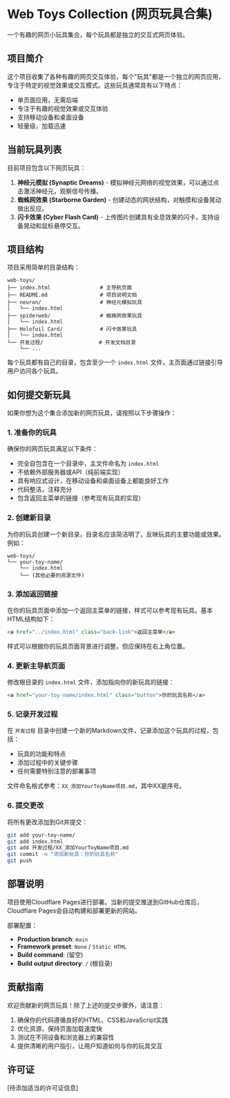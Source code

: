 # Web Toys Collection (网页玩具合集)

一个有趣的网页小玩具集合，每个玩具都是独立的交互式网页体验。

## 项目简介

这个项目收集了各种有趣的网页交互体验，每个"玩具"都是一个独立的网页应用，专注于特定的视觉效果或交互模式。这些玩具通常具有以下特点：

- 单页面应用，无需后端
- 专注于有趣的视觉效果或交互体验
- 支持移动设备和桌面设备
- 轻量级，加载迅速

## 当前玩具列表

目前项目包含以下网页玩具：

1. **神经元模拟 (Synaptic Dreams)** - 模拟神经元网络的视觉效果，可以通过点击激活神经元，观察信号传播。
2. **蜘蛛网效果 (Starborne Garden)** - 创建动态的网状结构，对触摸和设备晃动做出反应。
3. **闪卡效果 (Cyber Flash Card)** - 上传图片创建具有全息效果的闪卡，支持设备晃动和鼠标悬停交互。

## 项目结构

项目采用简单的目录结构：

```
web-toys/
├── index.html                # 主导航页面
├── README.md                 # 项目说明文档
├── neuron/                   # 神经元模拟玩具
│   └── index.html
├── spiderweb/                # 蜘蛛网效果玩具
│   └── index.html
├── Holofoil Card/            # 闪卡效果玩具
│   └── index.html
└── 开发过程/                  # 开发文档目录
    └── ...
```

每个玩具都有自己的目录，包含至少一个 `index.html` 文件，主页面通过链接引导用户访问各个玩具。

## 如何提交新玩具

如果你想为这个集合添加新的网页玩具，请按照以下步骤操作：

### 1. 准备你的玩具

确保你的网页玩具满足以下条件：

- 完全自包含在一个目录中，主文件命名为 `index.html`
- 不依赖外部服务器或API（纯前端实现）
- 具有响应式设计，在移动设备和桌面设备上都能良好工作
- 代码整洁，注释充分
- 包含返回主菜单的链接（参考现有玩具的实现）

### 2. 创建新目录

为你的玩具创建一个新目录，目录名应该简洁明了，反映玩具的主要功能或效果。例如：

```
web-toys/
└── your-toy-name/
    └── index.html
    └── (其他必要的资源文件)
```

### 3. 添加返回链接

在你的玩具页面中添加一个返回主菜单的链接，样式可以参考现有玩具。基本HTML结构如下：

```html
<a href="../index.html" class="back-link">返回主菜单</a>
```

样式可以根据你的玩具页面背景进行调整，但应保持在右上角位置。

### 4. 更新主导航页面

修改根目录的 `index.html` 文件，添加指向你的新玩具的链接：

```html
<a href="your-toy-name/index.html" class="button">你的玩具名称</a>
```

### 5. 记录开发过程

在 `开发过程` 目录中创建一个新的Markdown文件，记录添加这个玩具的过程，包括：

- 玩具的功能和特点
- 添加过程中的关键步骤
- 任何需要特别注意的部署事项

文件命名格式参考：`XX_添加YourToyName项目.md`，其中XX是序号。

### 6. 提交更改

将所有更改添加到Git并提交：

```bash
git add your-toy-name/
git add index.html
git add 开发过程/XX_添加YourToyName项目.md
git commit -m "添加新玩具：你的玩具名称"
git push
```

## 部署说明

项目使用Cloudflare Pages进行部署。当新的提交推送到GitHub仓库后，Cloudflare Pages会自动构建和部署更新的网站。

部署配置：
- **Production branch**: `main`
- **Framework preset**: `None` / `Static HTML`
- **Build command**: (留空)
- **Build output directory**: `/` (根目录)

## 贡献指南

欢迎贡献新的网页玩具！除了上述的提交步骤外，请注意：

1. 确保你的代码遵循良好的HTML、CSS和JavaScript实践
2. 优化资源，保持页面加载速度快
3. 测试在不同设备和浏览器上的兼容性
4. 提供清晰的用户指引，让用户知道如何与你的玩具交互

## 许可证

[待添加适当的许可证信息]